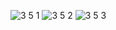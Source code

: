 ![3 5 1](https://github.com/user-attachments/assets/5a07597c-73a2-400b-9e74-321082daf304)
![3 5 2](https://github.com/user-attachments/assets/93307e74-3cd8-4ca7-bd93-648ecd2789cf)
![3 5 3](https://github.com/user-attachments/assets/15bf27b0-4a07-4506-ab33-8999261e2ce7)

